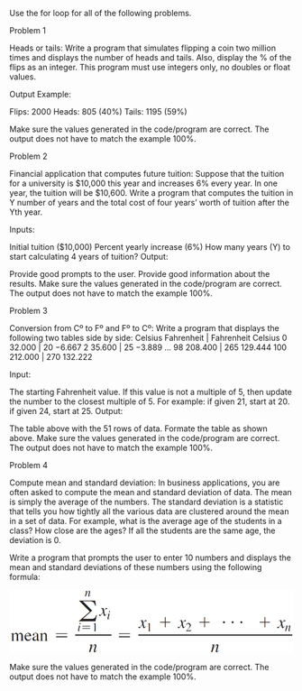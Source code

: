 Use the for loop for all of the following problems.

Problem 1

Heads or tails: Write a program that simulates flipping a coin two million times and displays the number of heads and tails.  Also, display the % of the flips as an integer.  This program must use integers only, no doubles or float values.

Output Example:

Flips: 2000
Heads: 805 (40%)
Tails: 1195 (59%)

Make sure the values generated in the code/program are correct.  The output does not have to match the example 100%.

Problem 2

Financial application that computes future tuition: Suppose that the tuition for a university is $10,000 this year and increases 6% every year. In one year, the tuition will be $10,600. Write a program that computes the tuition in Y number of years and the total cost of four years’ worth of tuition after the Yth year.

Inputs:

Initial tuition ($10,000)
Percent yearly increase (6%)
How many years (Y) to start calculating 4 years of tuition?
Output:

Provide good prompts to the user.
Provide good information about the results.
Make sure the values generated in the code/program are correct.  The output does not have to match the example 100%.

Problem 3

Conversion from Cº to Fº and Fº to Cº: Write a program that displays the following
two tables side by side:
Celsius Fahrenheit | Fahrenheit Celsius
0           32.000 | 20          −6.667
2           35.600 | 25          −3.889
...
98         208.400 | 265        129.444
100        212.000 | 270        132.222

Input:

The starting Fahrenheit value.
If this value is not a multiple of 5, then update the number to the closest multiple of 5.  For example: if given 21, start at 20.  if given 24, start at 25.
Output:

The table above with the 51 rows of data.
Formate the table as shown above.
Make sure the values generated in the code/program are correct.  The output does not have to match the example 100%.

Problem 4

Compute mean and standard deviation:  In business applications, you are often asked to compute the mean and standard deviation of data. The mean is simply the average of the numbers. The standard deviation is a statistic that tells you how tightly all the various data are clustered around the mean in a set of data. For example, what is the average age of the students in a class? How close are the ages? If all the students are the same age, the deviation is 0.

Write a program that prompts the user to enter 10 numbers and displays the mean and standard deviations of these numbers using the following formula:

![upload 1](./attachments/upload1.png)


Make sure the values generated in the code/program are correct.  The output does not have to match the example 100%.